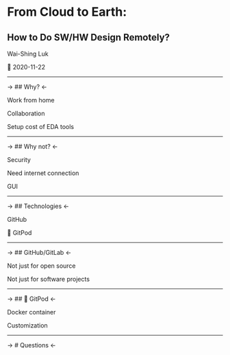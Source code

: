 # From Cloud to Earth:

## How to Do SW/HW Design Remotely?

Wai-Shing Luk

📅 2020-11-22

---

-> ## Why? <-

Work from home

Collaboration

Setup cost of EDA tools

---

-> ## Why not? <-

Security

Need internet connection

GUI

---

-> ## Technologies <-

GitHub

🍑 GitPod

---

-> ## GitHub/GitLab <-

Not just for open source

Not just for software projects

---

-> ## 🍑 GitPod <-

Docker container

Customization

---

-> # Questions <-
